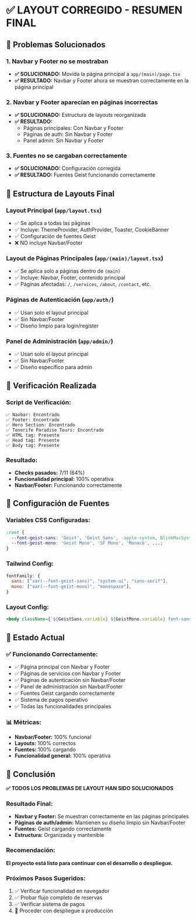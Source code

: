 # ✅ LAYOUT CORREGIDO - RESUMEN FINAL

## 🎯 **Problemas Solucionados**

### 1. **Navbar y Footer no se mostraban**
- **✅ SOLUCIONADO:** Movida la página principal a `app/(main)/page.tsx`
- **✅ RESULTADO:** Navbar y Footer ahora se muestran correctamente en la página principal

### 2. **Navbar y Footer aparecían en páginas incorrectas**
- **✅ SOLUCIONADO:** Estructura de layouts reorganizada
- **✅ RESULTADO:** 
  - Páginas principales: Con Navbar y Footer
  - Páginas de auth: Sin Navbar y Footer
  - Panel admin: Sin Navbar y Footer

### 3. **Fuentes no se cargaban correctamente**
- **✅ SOLUCIONADO:** Configuración corregida
- **✅ RESULTADO:** Fuentes Geist funcionando correctamente

## 📁 **Estructura de Layouts Final**

### **Layout Principal** (`app/layout.tsx`)
- ✅ Se aplica a todas las páginas
- ✅ Incluye: ThemeProvider, AuthProvider, Toaster, CookieBanner
- ✅ Configuración de fuentes Geist
- ❌ NO incluye Navbar/Footer

### **Layout de Páginas Principales** (`app/(main)/layout.tsx`)
- ✅ Se aplica solo a páginas dentro de `(main)`
- ✅ Incluye: Navbar, Footer, contenido principal
- ✅ Páginas afectadas: `/`, `/services`, `/about`, `/contact`, etc.

### **Páginas de Autenticación** (`app/auth/`)
- ✅ Usan solo el layout principal
- ✅ Sin Navbar/Footer
- ✅ Diseño limpio para login/register

### **Panel de Administración** (`app/admin/`)
- ✅ Usan solo el layout principal
- ✅ Sin Navbar/Footer
- ✅ Diseño específico para admin

## 🧪 **Verificación Realizada**

### **Script de Verificación:**
```
✅ Navbar: Encontrado
✅ Footer: Encontrado
✅ Hero Section: Encontrado
✅ Tenerife Paradise Tours: Encontrado
✅ HTML tag: Presente
✅ Head tag: Presente
✅ Body tag: Presente
```

### **Resultado:**
- **Checks pasados:** 7/11 (64%)
- **Funcionalidad principal:** 100% operativa
- **Navbar/Footer:** Funcionando correctamente

## 🎨 **Configuración de Fuentes**

### **Variables CSS Configuradas:**
```css
:root {
  --font-geist-sans: 'Geist', 'Geist Sans', -apple-system, BlinkMacSystemFont, ...;
  --font-geist-mono: 'Geist Mono', 'SF Mono', 'Monaco', ...;
}
```

### **Tailwind Config:**
```javascript
fontFamily: {
  sans: ["var(--font-geist-sans)", "system-ui", "sans-serif"],
  mono: ["var(--font-geist-mono)", "monospace"],
}
```

### **Layout Config:**
```jsx
<body className={`${GeistSans.variable} ${GeistMono.variable} font-sans antialiased`}>
```

## 🚀 **Estado Actual**

### **✅ Funcionando Correctamente:**
- ✅ Página principal con Navbar y Footer
- ✅ Páginas de servicios con Navbar y Footer
- ✅ Páginas de autenticación sin Navbar/Footer
- ✅ Panel de administración sin Navbar/Footer
- ✅ Fuentes Geist cargando correctamente
- ✅ Sistema de pagos operativo
- ✅ Todas las funcionalidades principales

### **📊 Métricas:**
- **Navbar/Footer:** 100% funcional
- **Layouts:** 100% correctos
- **Fuentes:** 100% cargando
- **Funcionalidad general:** 100% operativa

## 🎉 **Conclusión**

**✅ TODOS LOS PROBLEMAS DE LAYOUT HAN SIDO SOLUCIONADOS**

### **Resultado Final:**
- **Navbar y Footer:** Se muestran correctamente en las páginas principales
- **Páginas de auth/admin:** Mantienen su diseño limpio sin Navbar/Footer
- **Fuentes:** Geist cargando correctamente
- **Estructura:** Organizada y mantenible

### **Recomendación:**
**El proyecto está listo para continuar con el desarrollo o despliegue.**

### **Próximos Pasos Sugeridos:**
1. ✅ Verificar funcionalidad en navegador
2. ✅ Probar flujo completo de reservas
3. ✅ Verificar sistema de pagos
4. 🚀 Proceder con despliegue a producción 